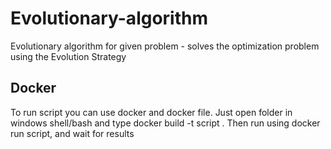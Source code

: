 # Evolutionary-algorithm
Evolutionary algorithm for given problem - solves the optimization problem using the Evolution Strategy


## Docker

To run script you can use docker and docker file.
Just open folder in windows shell/bash and type docker build -t script .
Then run using docker run script, and wait for results




